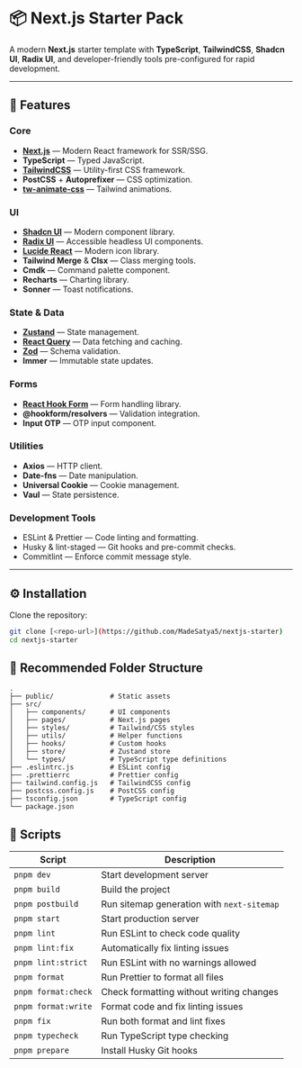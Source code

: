 # 📦 Next.js Starter Pack

A modern **Next.js** starter template with **TypeScript**, **TailwindCSS**, **Shadcn UI**, **Radix UI**, and developer-friendly tools pre-configured for rapid development.

---

## 🚀 Features

### Core

- **[Next.js](https://nextjs.org/)** — Modern React framework for SSR/SSG.
- **TypeScript** — Typed JavaScript.
- **[TailwindCSS](https://tailwindcss.com/)** — Utility-first CSS framework.
- **PostCSS** + **Autoprefixer** — CSS optimization.
- **[tw-animate-css](https://github.com/tailwindlabs/tailwindcss-animations)** — Tailwind animations.

### UI

- **[Shadcn UI](https://ui.shadcn.com/)** — Modern component library.
- **[Radix UI](https://www.radix-ui.com/)** — Accessible headless UI components.
- **[Lucide React](https://lucide.dev/)** — Modern icon library.
- **Tailwind Merge** & **Clsx** — Class merging tools.
- **Cmdk** — Command palette component.
- **Recharts** — Charting library.
- **Sonner** — Toast notifications.

### State & Data

- **[Zustand](https://zustand-demo.pmnd.rs/)** — State management.
- **[React Query](https://tanstack.com/query/latest)** — Data fetching and caching.
- **[Zod](https://zod.dev/)** — Schema validation.
- **Immer** — Immutable state updates.

### Forms

- **[React Hook Form](https://react-hook-form.com/)** — Form handling library.
- **@hookform/resolvers** — Validation integration.
- **Input OTP** — OTP input component.

### Utilities

- **Axios** — HTTP client.
- **Date-fns** — Date manipulation.
- **Universal Cookie** — Cookie management.
- **Vaul** — State persistence.

### Development Tools

- ESLint & Prettier — Code linting and formatting.
- Husky & lint-staged — Git hooks and pre-commit checks.
- Commitlint — Enforce commit message style.

---

## ⚙ Installation

Clone the repository:

```bash
git clone [<repo-url>](https://github.com/MadeSatya5/nextjs-starter)
cd nextjs-starter
```

## 📁 Recommended Folder Structure

```plaintext
.
├── public/              # Static assets
├── src/
│   ├── components/      # UI components
│   ├── pages/           # Next.js pages
│   ├── styles/          # Tailwind/CSS styles
│   ├── utils/           # Helper functions
│   ├── hooks/           # Custom hooks
│   ├── store/           # Zustand store
│   └── types/           # TypeScript type definitions
├── .eslintrc.js         # ESLint config
├── .prettierrc          # Prettier config
├── tailwind.config.js   # TailwindCSS config
├── postcss.config.js    # PostCSS config
├── tsconfig.json        # TypeScript config
└── package.json
```


## 📜 Scripts

| Script               | Description |
|----------------------|-------------|
| `pnpm dev`          | Start development server |
| `pnpm build`        | Build the project |
| `pnpm postbuild`    | Run sitemap generation with `next-sitemap` |
| `pnpm start`        | Start production server |
| `pnpm lint`         | Run ESLint to check code quality |
| `pnpm lint:fix`     | Automatically fix linting issues |
| `pnpm lint:strict`  | Run ESLint with no warnings allowed |
| `pnpm format`       | Run Prettier to format all files |
| `pnpm format:check` | Check formatting without writing changes |
| `pnpm format:write` | Format code and fix linting issues |
| `pnpm fix`          | Run both format and lint fixes |
| `pnpm typecheck`    | Run TypeScript type checking |
| `pnpm prepare`      | Install Husky Git hooks |


